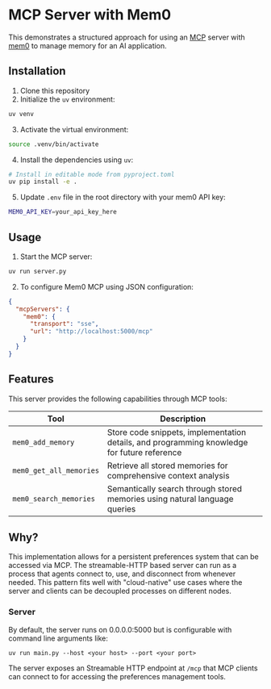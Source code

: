 # MCP Server with Mem0

This demonstrates a structured approach for using an [MCP](https://modelcontextprotocol.io/introduction) server with [mem0](https://mem0.ai) to manage memory for an AI application.

## Installation

1. Clone this repository
2. Initialize the `uv` environment:

```bash
uv venv
```

3. Activate the virtual environment:

```bash
source .venv/bin/activate
```

4. Install the dependencies using `uv`:

```bash
# Install in editable mode from pyproject.toml
uv pip install -e .
```

5. Update `.env` file in the root directory with your mem0 API key:

```bash
MEM0_API_KEY=your_api_key_here
```

## Usage

1. Start the MCP server:

```bash
uv run server.py
```

2. To configure Mem0 MCP using JSON configuration:

```json
{
  "mcpServers": {
    "mem0": {
      "transport": "sse",
      "url": "http://localhost:5000/mcp"
    }
  }
}
```

## Features

This server provides the following capabilities through MCP tools:

| Tool | Description |
|------|-------------|
| `mem0_add_memory` | Store code snippets, implementation details, and programming knowledge for future reference |
| `mem0_get_all_memories` | Retrieve all stored memories for comprehensive context analysis |
| `mem0_search_memories` | Semantically search through stored memories using natural language queries |

## Why?

This implementation allows for a persistent preferences system that can be accessed via MCP. The streamable-HTTP based server can run as a process that agents connect to, use, and disconnect from whenever needed. This pattern fits well with "cloud-native" use cases where the server and clients can be decoupled processes on different nodes.

### Server

By default, the server runs on 0.0.0.0:5000 but is configurable with command line arguments like:

```
uv run main.py --host <your host> --port <your port>
```

The server exposes an Streamable HTTP endpoint at `/mcp` that MCP clients can connect to for accessing the preferences management tools.
